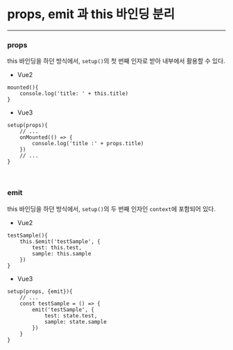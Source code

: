 # props, emit 과 this 바인딩 분리

---

### props

this 바인딩을 하던 방식에서, `setup()`의 첫 번째 인자로 받아 내부에서 활용할 수 있다.

- Vue2

```
mounted(){
    console.log('title: ' + this.title)
}
```

- Vue3

```
setup(props){
    // ...
    onMounted(() => {
        console.log('title :' + props.title)
    })
    // ...
}
```

&nbsp;

### emit

this 바인딩을 하던 방식에서, `setup()`의 두 번째 인자인 `context`에 포함되어 있다.

- Vue2

```
testSample(){
    this.$emit('testSample', {
        test: this.test,
        sample: this.sample
    })
}
```

- Vue3

```
setup(props, {emit}){
    // ...
    const testSample = () => {
        emit('testSample', {
            test: state.test,
            sample: state.sample
        })
    }
}
```
